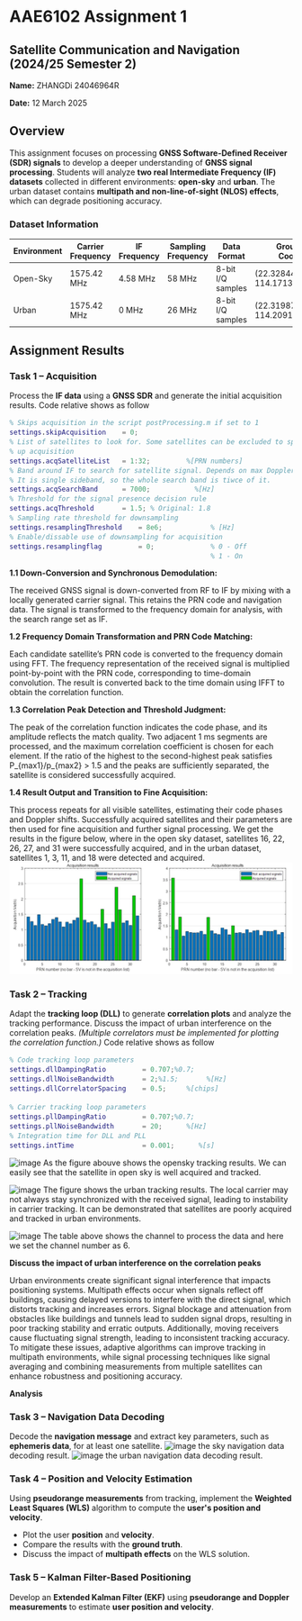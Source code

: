 # AAE6102 Assignment 1

## Satellite Communication and Navigation (2024/25 Semester 2)
 
**Name:** ZHANGDi 24046964R

**Date:** 12 March 2025  

## Overview  
This assignment focuses on processing **GNSS Software-Defined Receiver (SDR) signals** to develop a deeper understanding of **GNSS signal processing**. Students will analyze **two real Intermediate Frequency (IF) datasets** collected in different environments: **open-sky** and **urban**. The urban dataset contains **multipath and non-line-of-sight (NLOS) effects**, which can degrade positioning accuracy.

### Dataset Information  

| Environment | Carrier Frequency | IF Frequency | Sampling Frequency | Data Format | Ground Truth Coordinates | Data Length | Collection Date (UTC) |
|------------|------------------|--------------|-------------------|------------|-----------------------|------------|-----------------|
| Open-Sky  | 1575.42 MHz | 4.58 MHz | 58 MHz | 8-bit I/Q samples | (22.328444770087565, 114.1713630049711) | 90 seconds | 14/10/2021 12.21pm|
| Urban     | 1575.42 MHz | 0 MHz | 26 MHz | 8-bit I/Q samples | (22.3198722, 114.209101777778) | 90 seconds | 07/06/2019 04.49am |


## Assignment Results  

### **Task 1 – Acquisition**  
Process the **IF data** using a **GNSS SDR** and generate the initial acquisition results. Code relative shows as follow
``` matlab
% Skips acquisition in the script postProcessing.m if set to 1
settings.skipAcquisition    = 0;
% List of satellites to look for. Some satellites can be excluded to speed
% up acquisition
settings.acqSatelliteList   = 1:32;         %[PRN numbers]
% Band around IF to search for satellite signal. Depends on max Doppler.
% It is single sideband, so the whole search band is tiwce of it.
settings.acqSearchBand      = 7000;           %[Hz]
% Threshold for the signal presence decision rule
settings.acqThreshold       = 1.5; % Original: 1.8
% Sampling rate threshold for downsampling 
settings.resamplingThreshold    = 8e6;            % [Hz]
% Enable/dissable use of downsampling for acquisition
settings.resamplingflag         = 0;              % 0 - Off
                                                  % 1 - On
```

**1.1 Down-Conversion and Synchronous Demodulation:**

The received GNSS signal is down-converted from RF to IF by mixing with a locally generated carrier signal. This retains the PRN code and navigation data. The signal is transformed to the frequency domain for analysis, with the search range set as IF.

**1.2 Frequency Domain Transformation and PRN Code Matching:**

Each candidate satellite’s PRN code is converted to the frequency domain using FFT. The frequency representation of the received signal is multiplied point-by-point with the PRN code, corresponding to time-domain convolution. The result is converted back to the time domain using IFFT to obtain the correlation function.

**1.3 Correlation Peak Detection and Threshold Judgment:**

The peak of the correlation function indicates the code phase, and its amplitude reflects the match quality. Two adjacent 1 ms segments are processed, and the maximum correlation coefficient is chosen for each element. If the ratio of the highest to the second-highest peak satisfies P_{max1}/p_{max2} > 1.5 and the peaks are sufficiently separated, the satellite is considered successfully acquired.

**1.4 Result Output and Transition to Fine Acquisition:**

This process repeats for all visible satellites, estimating their code phases and Doppler shifts. Successfully acquired satellites and their parameters are then used for fine acquisition and further signal processing.
We get the results in the figure below, where in the open sky dataset, satellites 16, 22, 26, 27, and 31 were successfully acquired, and in the urban dataset, satellites 1, 3, 11, and 18 were detected and acquired.
![image](https://github.com/sinsin1998/Assignment_1/blob/main/figures/Task%201/acquisition%20result%20sky%20and%20urban.png)

### **Task 2 – Tracking**  
Adapt the **tracking loop (DLL)** to generate **correlation plots** and analyze the tracking performance. Discuss the impact of urban interference on the correlation peaks. *(Multiple correlators must be implemented for plotting the correlation function.)* Code relative shows as follow
``` matlab
% Code tracking loop parameters
settings.dllDampingRatio         = 0.707;%0.7;
settings.dllNoiseBandwidth       = 2;%1.5;       %[Hz]
settings.dllCorrelatorSpacing    = 0.5;     %[chips]

% Carrier tracking loop parameters
settings.pllDampingRatio         = 0.707;%0.7;
settings.pllNoiseBandwidth       = 20;      %[Hz]
% Integration time for DLL and PLL
settings.intTime                 = 0.001;      %[s]
```

![image](https://github.com/user-attachments/assets/b3c0b98d-828e-4d8b-ba7a-0813caf2f41b)
As the figure abouve shows the opensky tracking results. We can easily see that the satellite in open sky is well acquired and tracked.

![image](https://github.com/user-attachments/assets/b97702bd-4bd8-4f19-97cb-59b79851a367)
The figure shows the urban tracking results. The local carrier may not always stay synchronized with the received signal, leading to instability in carrier tracking. It can be demonstrated that satellites are poorly acquired and tracked in urban environments.

![image](https://github.com/user-attachments/assets/1bc3f6af-932d-4be6-8669-8db4052dd0b9)
The table above shows the channel to process the data and here we set the channel number as 6.

**Discuss the impact of urban interference on the correlation peaks**

Urban environments create significant signal interference that impacts positioning systems. Multipath effects occur when signals reflect off buildings, causing delayed versions to interfere with the direct signal, which distorts tracking and increases errors. Signal blockage and attenuation from obstacles like buildings and tunnels lead to sudden signal drops, resulting in poor tracking stability and erratic outputs. Additionally, moving receivers cause fluctuating signal strength, leading to inconsistent tracking accuracy. To mitigate these issues, adaptive algorithms can improve tracking in multipath environments, while signal processing techniques like signal averaging and combining measurements from multiple satellites can enhance robustness and positioning accuracy.

**Analysis**
### **Task 3 – Navigation Data Decoding**  
Decode the **navigation message** and extract key parameters, such as **ephemeris data**, for at least one satellite.
![image](https://github.com/user-attachments/assets/178c9cc9-271c-43ae-8dcf-892afebdf901)
the sky navigation data decoding result.
![image](https://github.com/user-attachments/assets/6b4f72ac-18c4-483d-85ca-335dffa81541)
the urban navigation data decoding result.
### **Task 4 – Position and Velocity Estimation**  
Using **pseudorange measurements** from tracking, implement the **Weighted Least Squares (WLS)** algorithm to compute the **user's position and velocity**.  
- Plot the user **position** and **velocity**.  
- Compare the results with the **ground truth**.  
- Discuss the impact of **multipath effects** on the WLS solution.

### **Task 5 – Kalman Filter-Based Positioning**  
Develop an **Extended Kalman Filter (EKF)** using **pseudorange and Doppler measurements** to estimate **user position and velocity**.



